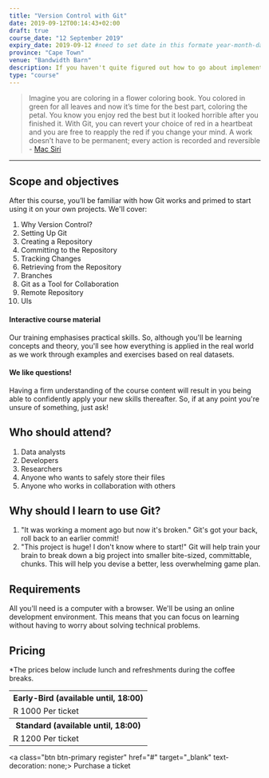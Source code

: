 ```yaml
---
title: "Version Control with Git"
date: 2019-09-12T00:14:43+02:00
draft: true
course_date: "12 September 2019"
expiry_date: 2019-09-12 #need to set date in this formate year-month-day
province: "Cape Town"
venue: "Bandwidth Barn"
description: If you haven't quite figured out how to go about implementing a solid Version Control system then this is the course for you! 
type: "course"
---
```

            
> Imagine you are coloring in a flower coloring book. You colored in green for all leaves and now it’s time for the best part, coloring the petal. You know you enjoy red the best but it looked horrible after you finished it. With Git, you can revert your choice of red in a heartbeat and you are free to reapply the red if you change your mind. A work doesn’t have to be permanent; every action is recorded and reversible<br> - [Mac Siri](https://dev.to/maestromac/comment/him?source=post_page---------------------------)

***
## Scope and objectives

After this course, you’ll be familiar with how Git works and primed to start using it on your own projects. We'll cover:

1. Why Version Control?
2. Setting Up Git
3. Creating a Repository
4. Committing to the Repository
5. Tracking Changes
6. Retrieving from the Repository
7. Branches
8. Git as a Tool for Collaboration
9. Remote Repository
10. UIs

#### Interactive course material
          
Our training emphasises practical skills. So, although you'll be learning concepts and theory, you'll see how everything is applied in the real world as we work through examples and exercises based on real datasets.

#### We like questions!
          
Having a firm understanding of the course content will result in you being able to confidently apply your new skills thereafter. So, if at any point you're unsure of something, just ask!

## Who should attend?

1. Data analysts
2. Developers
3. Researchers
4. Anyone who wants to safely store their files
5. Anyone who works in collaboration with others
          
## Why should I learn to use Git?
          
1. "It was working a moment ago but now it's broken." Git's got your back, roll back to an earlier commit!
2. "This project is huge! I don't know where to start!" Git will help train your brain to break down a big project into smaller bite-sized, committable, chunks. This will help you devise a better, less overwhelming game plan.
          
## Requirements
          
All you'll need is a computer with a browser. We'll be using an online development environment. This means that you can focus on learning without having to worry about solving technical problems.

## Pricing
*The prices below include lunch and refreshments during the coffee breaks.

  <table width: 100% style="margin-bottom: 1%;">
      <tr>
          <th class="pricing">Early-Bird (available until, 18:00)</th>
      </tr>
      <tr>
          <td class="pricing">R 1000 Per ticket</td>
      </tr>
      <tr>
          <th class="pricing">Standard (available until, 18:00)</th>
      </tr>
      <tr>
          <td class="pricing">R 1200 Per ticket</td>
      </tr>
  </table>

<a class="btn btn-primary register" href="#" target="_blank" text-decoration: none;> Purchase a ticket</a>
